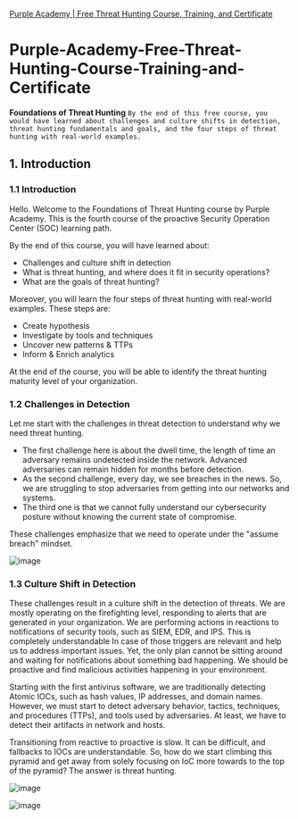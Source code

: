 [Purple Academy | Free Threat Hunting Course, Training, and Certificate](https://academy.picussecurity.com/course/foundations-of-threat-hunting-training-free-course-certification)

# Purple-Academy-Free-Threat-Hunting-Course-Training-and-Certificate
**Foundations of Threat Hunting** `By the end of this free course, you would have learned about challenges and culture shifts in detection, threat hunting fundamentals and goals, and the four steps of threat hunting with real-world examples.`

## 1. Introduction
### 1.1 Introduction
Hello.
Welcome to the Foundations of Threat Hunting course by Purple Academy.
This is the fourth course of the proactive Security Operation Center (SOC) learning path.

By the end of this course, you will have learned about: 
- Challenges and culture shift in detection 
- What is threat hunting, and where does it fit in security operations?
- What are the goals of threat hunting?

Moreover, you will learn the four steps of threat hunting with real-world examples. These steps are: 
- Create hypothesis
- Investigate by tools and techniques
- Uncover new patterns & TTPs 
- Inform & Enrich analytics

At the end of the course, you will be able to identify the threat hunting maturity level of your organization.

### 1.2 Challenges in Detection
Let me start with the challenges in threat detection to understand why we need threat hunting.
- The first challenge here is about the dwell time, the length of time an adversary remains undetected inside the network. Advanced adversaries can remain hidden for months before detection. 
- As the second challenge, every day, we see breaches in the news. So, we are struggling to stop adversaries from getting into our networks and systems.
- The third one is that we cannot fully understand our cybersecurity posture without knowing the current state of compromise.

These challenges emphasize that we need to operate under the "assume breach" mindset.

![image](https://user-images.githubusercontent.com/58542375/176231419-b934570c-87c0-4874-b4a1-638740bd0f5d.png)

### 1.3 Culture Shift in Detection
These challenges result in a culture shift in the detection of threats.
We are mostly operating on the firefighting level, responding to alerts that are generated in your organization. We are performing actions in reactions to notifications of security tools, such as SIEM, EDR, and IPS. This is completely understandable In case of those triggers are relevant and help us to address important issues.
Yet, the only plan cannot be sitting around and waiting for notifications about something bad happening. We should be proactive and find malicious activities happening in your environment.

Starting with the first antivirus software, we are traditionally detecting Atomic IOCs, such as hash values, IP addresses, and domain names. However, we must start to detect adversary behavior, tactics, techniques, and procedures (TTPs), and tools used by adversaries. At least, we have to detect their artifacts in network and hosts. 

Transitioning from reactive to proactive is slow. It can be difficult, and fallbacks to IOCs are understandable. So, how do we start climbing this pyramid and get away from solely focusing on IoC more towards to the top of the pyramid? The answer is threat hunting.

![image](https://user-images.githubusercontent.com/58542375/176232170-12a89926-bdfd-4b49-b6f3-160c1f247719.png)

![image](https://user-images.githubusercontent.com/58542375/176232427-e202a81d-b7e5-4ab5-8917-2a3801476077.png)
